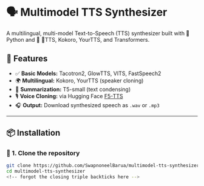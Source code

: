 # 🗣️ Multimodel TTS Synthesizer

A multilingual, multi-model Text-to-Speech (TTS) synthesizer built with 🐍 Python and 🧠 🐸TTS, Kokoro, YourTTS, and Transformers.

## 🎯 Features

- ✅ **Basic Models:** Tacotron2, GlowTTS, VITS, FastSpeech2
- 🌍 **Multilingual:** Kokoro, YourTTS (speaker cloning)
- 📄 **Summarization:** T5-small (text condensing)
- 🎙️ **Voice Cloning:** via Hugging Face [F5-TTS](https://huggingface.co/spaces/mrfakename/E2-F5-TTS)
- 🎧 **Output:** Download synthesized speech as `.wav` or `.mp3`

---

## 📦 Installation

### 🔧 1. Clone the repository

```bash
git clone https://github.com/SwapnoneelBarua/multimodel-tts-synthesizer
cd multimodel-tts-synthesizer
<!-- forgot the closing triple backticks here -->

